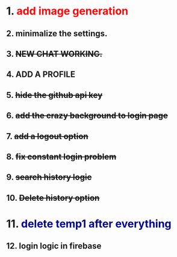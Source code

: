 # 1. <span style="color:red">add image generation</span>
## 2. minimalize the settings.
## 3. ~~NEW CHAT WORKING.~~
## 4. ADD A PROFILE 
## 5. ~~hide the github api key~~ 
## 6. ~~add the crazy background to login page~~
## 7. ~~add a logout option~~
## 8. ~~fix constant login problem~~
## 9. ~~search history logic~~
## 10. ~~Delete history option~~
# 11. <span style="color:darkblue">delete temp1 after everything</span>
## 12. login logic in firebase